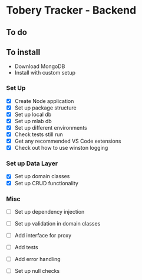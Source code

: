 # Tobery Tracker - Backend

## To do

## To install
- Download MongoDB
- Install with custom setup

### Set Up
- [x] Create Node application
- [x] Set up package structure
- [x] Set up local db
- [x] Set up mlab db
- [x] Set up different environments
- [x] Check tests still run
- [x] Get any recommended VS Code extensions
- [x] Check out how to use winston logging

### Set up Data Layer
- [x] Set up domain classes
- [x] Set up CRUD functionality

### Misc
- [ ] Set up dependency injection
- [ ] Set up validation in domain classes
- [ ] Add interface for proxy
- [ ] Add tests
- [ ] Add error handling
- [ ] Set up null checks

